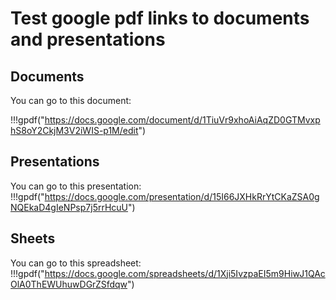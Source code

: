 # Test google pdf links to documents and presentations


## Documents

You can go to this document:

!!!gpdf("https://docs.google.com/document/d/1TiuVr9xhoAiAqZD0GTMvxphS8oY2CkjM3V2iWIS-p1M/edit")


## Presentations

You can go to this presentation:
!!!gpdf("https://docs.google.com/presentation/d/15I66JXHkRrYtCKaZSA0gNQEkaD4gIeNPsp7j5rrHcuU")


## Sheets
You can go to this spreadsheet:
!!!gpdf("https://docs.google.com/spreadsheets/d/1Xji5IvzpaEI5m9HiwJ1QAcOlA0ThEWUhuwDGrZSfdqw")
